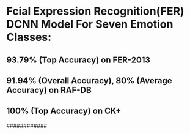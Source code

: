 # Fcial Expression Recognition(FER) DCNN Model For Seven Emotion Classes:
## 93.79% (Top Accuracy) on FER-2013
## 91.94% (Overall Accuracy), 80% (Average Accuracy) on RAF-DB
## 100% (Top Accuracy) on CK+

############
